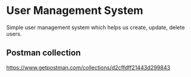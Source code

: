 # User Management System 
Simple user management system which helps us create, update, delete users.

## Postman collection 
https://www.getpostman.com/collections/d2cffdff21443d299843

